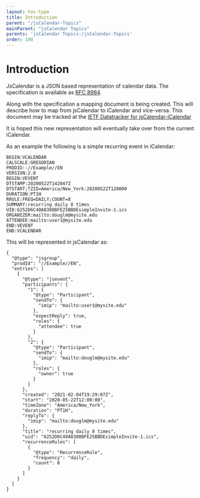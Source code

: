 ```yaml
---
layout: toc-type
title: Introduction
parent: "/jsCalendar-Topics"
mainParent: "jsCalendar Topics"
parents: 'jsCalendar Topics:/jsCalendar-Topics'
order: 100
---
```


# Introduction

JsCalendar is a JSON based representation of calendar data. The
specification is available as [RFC 8984](https://www.rfc-editor.org/rfc/rfc8984.html).

Along with the specification a mapping document is being created. This
will describe how to map from jsCalendar to iCalendar and vice-versa.
This document may be tracked at the [IETF Datatracker for jsCalendar-iCalendar](https://datatracker.ietf.org/doc/draft-ietf-calext-jscalendar-icalendar/)

It is hoped this new representation will eventually take over from the current iCalendar.

As an example the following is a simple recurring event in iCalendar:

```
BEGIN:VCALENDAR
CALSCALE:GREGORIAN
PRODID:-//Example//EN
VERSION:2.0
BEGIN:VEVENT
DTSTAMP:20200522T142047Z
DTSTART;TZID=America/New_York:20200522T120000
DURATION:PT1H
RRULE:FREQ=DAILY;COUNT=8
SUMMARY:recurring daily 8 times
UID:6252D6C40A8308BFE25BBDEsimpleInvite-1.ics
ORGANIZER:mailto:douglm@mysite.edu
ATTENDEE:mailto:user1@mysite.edu
END:VEVENT
END:VCALENDAR
```
This will be represented in jsCalendar as:

```
{
  "@type": "jsgroup",
  "prodId": "//Example//EN",
  "entries": [
    {
      "@type": "jsevent",
      "participants": {
        "1": {
          "@type": "Participant",
          "sendTo": {
            "imip": "mailto:user1@mysite.edu"
          },
          "expectReply": true,
          "roles": {
            "attendee": true
          }
        },
        "2": {
          "@type": "Participant",
          "sendTo": {
            "imip": "mailto:douglm@mysite.edu"
          },
          "roles": {
            "owner": true
          }
        }
      },
      "created": "2021-02-04T19:29:07Z",
      "start": "2020-05-22T12:00:00",
      "timeZone": "America/New_York",
      "duration": "PT1H",
      "replyTo": {
        "imip": "mailto:douglm@mysite.edu"
      },
      "title": "recurring daily 8 times",
      "uid": "6252D6C40A8308BFE25BBDEsimpleInvite-1.ics",
      "recurrenceRules": [
        {
          "@type": "RecurrenceRule",
          "frequency": "daily",
          "count": 8
        }
      ]
    }
  ]
}
```

